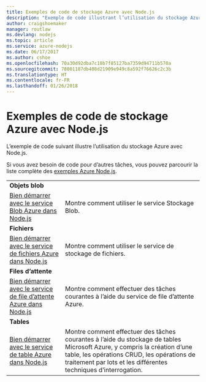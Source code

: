 ```yaml
---
title: Exemples de code de stockage Azure avec Node.js
description: "Exemple de code illustrant l’utilisation du stockage Azure avec Node.js."
author: craigshoemaker
manager: routlaw
ms.devlang: nodejs
ms.topic: article
ms.service: azure-nodejs
ms.date: 06/17/2017
ms.author: cshoe
ms.openlocfilehash: 70a30d92dba7c18b7f85127ba7359d94711b570a
ms.sourcegitcommit: 78001187db408d21909e949c8a592f76626c2c3b
ms.translationtype: HT
ms.contentlocale: fr-FR
ms.lasthandoff: 01/26/2018
---
```

# <a name="azure-storage-with-nodejs-code-samples"></a>Exemples de code de stockage Azure avec Node.js

L’exemple de code suivant illustre l’utilisation du stockage Azure avec Node.js.

Si vous avez besoin de code pour d’autres tâches, vous pouvez parcourir la liste complète des [exemples Azure Node.js](https://azure.microsoft.com/resources/samples/?term=nodejs).


| | |
|---|---|
| **Objets blob** ||
| [Bien démarrer avec le service Blob Azure dans Node.js](https://github.com/Azure-Samples/storage-blob-node-getting-started) | Montre comment utiliser le service Stockage Blob. |
| **Fichiers** ||
| [Bien démarrer avec le service de fichiers Azure dans Node.js](https://azure.microsoft.com/resources/samples/storage-file-node-getting-started/) | Montre comment utiliser le service de stockage de fichiers. |
| **Files d’attente** ||
| [Bien démarrer avec le service de file d’attente Azure dans Node.js](https://azure.microsoft.com/resources/samples/storage-queue-node-getting-started/) | Montre comment effectuer des tâches courantes à l’aide du service de file d’attente Azure. |
| **Tables** ||
| [Bien démarrer avec le service de table Azure dans Node.js](https://azure.microsoft.com/resources/samples/storage-table-node-getting-started/) | Montre comment effectuer des tâches courantes à l’aide du stockage de tables Microsoft Azure, y compris la création d’une table, les opérations CRUD, les opérations de traitement par lots et les différentes techniques d’interrogation. |

